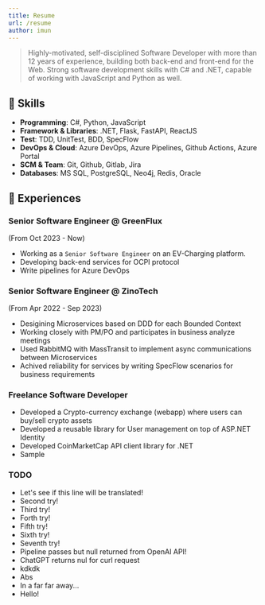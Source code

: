 ```yaml
---
title: Resume
url: /resume
author: imun
---
```


>Highly-motivated, self-disciplined Software Developer
with more than 12 years of experience, building both back-end and front-end for the Web. Strong software development skills with C# and .NET, capable of working with JavaScript and Python as well.

## 🧩 Skills
- **Programming**: C#, Python, JavaScript
- **Framework & Libraries**: .NET, Flask, FastAPI, ReactJS
- **Test**: TDD, UnitTest, BDD, SpecFlow
- **DevOps & Cloud**: Azure DevOps, Azure Pipelines, Github Actions, Azure Portal
- **SCM & Team**: Git, Github, Gitlab, Jira
- **Databases**: MS SQL, PostgreSQL, Neo4j, Redis, Oracle

## 💼 Experiences
### Senior Software Engineer @ GreenFlux
(From Oct 2023 - Now)
- Working as a `Senior Software Engineer` on an EV-Charging platform.
- Developing back-end services for OCPI protocol
- Write pipelines for Azure DevOps

### Senior Software Engineer @ ZinoTech
(From Apr 2022 - Sep 2023)
- Desigining Microservices based on DDD for each Bounded Context
- Working closely with PM/PO and participates in business analyze meetings
- Used RabbitMQ with MassTransit to implement async communications between Microservices
- Achived reliability for services by writing SpecFlow scenarios for business requirements

### Freelance Software Developer
- Developed a Crypto-currency exchange (webapp) where users can buy/sell crypto assets
- Developed a reusable library for User management on top of ASP.NET Identity
- Developed CoinMarketCap API client library for .NET
- Sample

### TODO
- Let's see if this line will be translated!
- Second try!
- Third try!
- Forth try!
- Fifth try!
- Sixth try!
- Seventh try!
- Pipeline passes but null returned from OpenAI API!
- ChatGPT returns nul for curl request
- kdkdk
- Abs
- In a far far away...
- Hello! 





